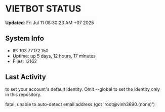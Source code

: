 # VIETBOT STATUS
**Updated**: Fri Jul 11 08:30:23 AM +07 2025

## System Info
- IP: 103.77.172.150
- Uptime: up 5 days, 12 hours, 17 minutes
- Files: 12162

## Last Activity

to set your account's default identity.
Omit --global to set the identity only in this repository.

fatal: unable to auto-detect email address (got 'root@vinh3690.(none)')
